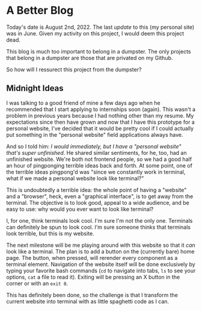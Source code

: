 # A Better Blog

Today's date is August 2nd, 2022. The last *update* to this (my personal site) was in June. Given my activity on this project, I would deem this project dead.

This blog is much too important to belong in a dumpster. The only projects that belong in a dumpster are those that are privated on my Github. 

So how will I ressurect this project from the dumpster? 

## Midnight Ideas

I was talking to a good friend of mine a few days ago when he recommended that I start applying to internships soon (again). This wasn't a problem in previous years because I had nothing other than my resume. My expectations since then have grown and now that I have this prototype for a personal website, I've decided that it would be pretty cool if I could actually put something in the "personal website" field applications always have. 

And so I told him: *I would immediately, but I have a "personal website" that's super unfinished*. He shared similar sentiments, for he, too, had an unfinished website. We're both not frontend people, so we had a good half an hour of pingponging terrible ideas back and forth. At some point, one of the terrible ideas pingpong'd was "since we constantly work in terminal, what if we made a personal website look like terminal?"

This is undoubtedly a terrible idea: the whole point of having a "website" and a "browser", heck, even a "graphical interface", is to get away from the terminal. The objective is to look good, appeal to a wide audience, and be easy to use: why would you ever want to look like terminal?

I, for one, think terminals look cool. I'm sure I'm not the only one. Terminals can definitely be spun to look cool. I'm sure someone thinks that terminals look terrible, but this is my website. 

The next milestone will be me playing around with this website so that it *can* look like a terminal. The plan is to add a button on the (currently bare) home page. The button, when pressed, will rerender every component as a terminal element. Navigation of the website itself will be done exclusively by typing your favorite bash commands (`cd` to navigate into tabs, `ls` to see your options, `cat` a file to read it). Exiting will be pressing an X button in the corner or with an `exit 0`. 

This has definitely been done, so the challenge is that I transform the current website into terminal with as little spaghetti code as I can.

